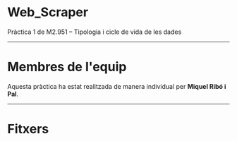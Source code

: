 # Web_Scraper
Pràctica 1 de M2.951 – Tipologia i cicle de vida de les dades

------------------------------------------------

# Membres de l'equip
Aquesta pràctica ha estat realitzada de manera individual per **Miquel Ribó i Pal**.

------------------------------------------------

# Fitxers
